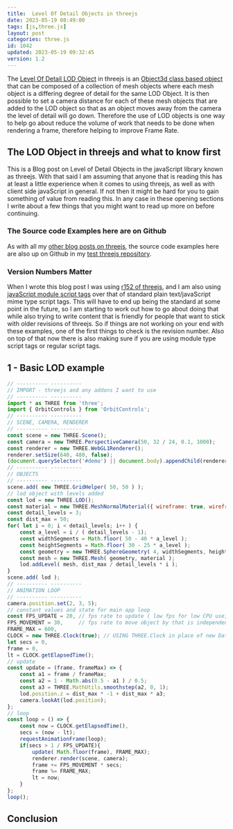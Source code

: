 ```yaml
---
title:  Level Of Detail Objects in threejs
date: 2023-05-19 08:49:00
tags: [js,three.js]
layout: post
categories: three.js
id: 1042
updated: 2023-05-19 09:32:45
version: 1.2
---
```


The [Level Of Detail LOD Object](https://threejs.org/docs/#api/en/objects/LOD) in threejs is an [Object3d class based object](/2018/04/23/threejs-object3d/) that can be composed of a collection of mesh objects where each mesh object is a differing degree of detail for the same LOD Object. It is then possible to set a camera distance for each of these mesh objects that are added to the LOD object so that as an object moves away from the camera the level of detail will go down. Therefore the use of LOD objects is one way to help go about reduce the volume of work that needs to be done when rendering a frame, therefore helping to improve Frame Rate.

<!-- more -->

## The LOD Object in threejs and what to know first

This is a Blog post on Level of Detail Objects in the javaScript library known as threejs. With that said I am assuming that anyone that is reading this has at least a little experience when it comes to using threejs, as well as with client side javaScript in general. If not then it might be hard for you to gain something of value from reading this. In any case in these opening sections I write about a few things that you might want to read up more on before continuing.

### The Source code Examples here are on Github

As with all my [other blog posts on threejs](/categories/three-js/), the source code examples here are also up on Github in my [test threejs repository](https://github.com/dustinpfister/test_threejs/tree/master/views/forpost/threejs-lod).

### Version Numbers Matter

When I wrote this blog post I was using [r152 of threejs](https://github.com/dustinpfister/test_threejs/blob/master/views/demos/r152/README.md), and I am also using [javaScript module script tags](https://developer.mozilla.org/en-US/docs/Web/JavaScript/Guide/Modules) over that of standard plain text/javaScript mime type script tags. This will have to end up being the standard at some point in the future, so I am starting to work out how to go about doing that while also trying to write content that is friendly for people that want to stick with older revisions of threejs. So if things are not working on your end with these examples, one of the first things to check is the revision number. Also on top of that now there is also making sure if you are using module type script tags or regular script tags.

## 1 - Basic LOD example

```js
// ---------- ----------
// IMPORT - threejs and any addons I want to use
// ---------- ----------
import * as THREE from 'three';
import { OrbitControls } from 'OrbitControls';
// ---------- ----------
// SCENE, CAMERA, RENDERER
// ---------- ----------
const scene = new THREE.Scene();
const camera = new THREE.PerspectiveCamera(50, 32 / 24, 0.1, 1000);
const renderer = new THREE.WebGL1Renderer();
renderer.setSize(640, 480, false);
(document.querySelector('#demo') || document.body).appendChild(renderer.domElement);
// ---------- ----------
// OBJECTS
// ---------- ----------
scene.add( new THREE.GridHelper( 50, 50 ) );
// lod object with levels added
const lod = new THREE.LOD();
const material = new THREE.MeshNormalMaterial({ wireframe: true, wireframeLinewidth: 1 });
const detail_levels = 3;
const dist_max = 50;
for( let i = 0; i < detail_levels; i++ ) {
    const a_level = i / ( detail_levels - 1);
    const widthSegments = Math.floor( 50 - 40 * a_level );
    const heightSegments = Math.floor( 30 - 25 * a_level );
    const geometry = new THREE.SphereGeometry( 4, widthSegments, heightSegments );
    const mesh = new THREE.Mesh( geometry, material );
    lod.addLevel( mesh, dist_max / detail_levels * i );
}
scene.add( lod );
// ---------- ----------
// ANIMATION LOOP
// ---------- ----------
camera.position.set(2, 3, 5);
// constant values and state for main app loop
const FPS_UPDATE = 20, // fps rate to update ( low fps for low CPU use, but choppy video )
FPS_MOVEMENT = 30,     // fps rate to move object by that is independent of frame update rate
FRAME_MAX = 600,
CLOCK = new THREE.Clock(true); // USING THREE.Clock in place of new Date() or Date.now()
let secs = 0,
frame = 0,
lt = CLOCK.getElapsedTime();
// update
const update = (frame, frameMax) => {
    const a1 = frame / frameMax;
    const a2 = 1 - Math.abs(0.5 - a1 ) / 0.5;
    const a3 = THREE.MathUtils.smoothstep(a2, 0, 1);
    lod.position.z = dist_max * -1 + dist_max * a3;
    camera.lookAt(lod.position);
};
// loop
const loop = () => {
    const now = CLOCK.getElapsedTime(),
    secs = (now - lt);
    requestAnimationFrame(loop);
    if(secs > 1 / FPS_UPDATE){
        update( Math.floor(frame), FRAME_MAX);
        renderer.render(scene, camera);
        frame += FPS_MOVEMENT * secs;
        frame %= FRAME_MAX;
        lt = now;
    }
};
loop();
```

## Conclusion


